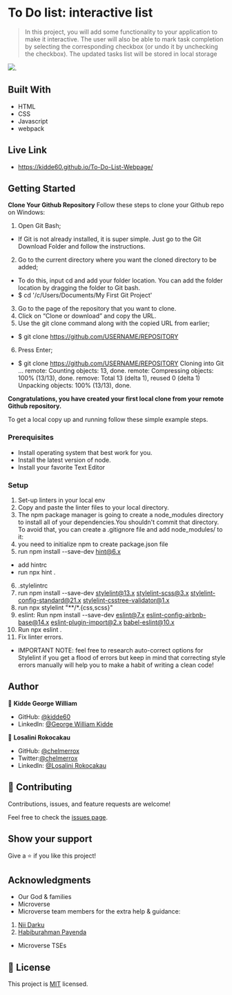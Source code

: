 # To Do list: interactive list

> In this project, you will add some functionality to your application to make it interactive. The user will also be able to mark task completion by selecting the corresponding checkbox (or undo it by unchecking the checkbox). The updated tasks list will be stored in local storage

![](https://img.shields.io/badge/Microverse-blueviolet).

## Built With

- HTML
- CSS
- Javascript
- webpack

## Live Link
-  https://kidde60.github.io/To-Do-List-Webpage/

## Getting Started

**Clone Your Github Repository**
Follow these steps to clone your Github repo on Windows:

1. Open Git Bash;

- If Git is not already installed, it is super simple. Just go to the Git Download Folder and follow the instructions.

2. Go to the current directory where you want the cloned directory to be added;

- To do this, input cd and add your folder location. You can add the folder location by dragging the folder to Git bash.
- $ cd '/c/Users/Documents/My First Git Project'

3. Go to the page of the repository that you want to clone.
4. Click on “Clone or download” and copy the URL.
5. Use the git clone command along with the copied URL from earlier;

- $ git clone https://github.com/USERNAME/REPOSITORY

6. Press Enter;

- $ git clone https://github.com/USERNAME/REPOSITORY
  Cloning into Git …
  remote: Counting objects: 13, done.
  remote: Compressing objects: 100% (13/13), done.
  remove: Total 13 (delta 1), reused 0 (delta 1)
  Unpacking objects: 100% (13/13), done.

**Congratulations, you have created your first local clone from your remote Github repository.**

To get a local copy up and running follow these simple example steps.

### Prerequisites

- Install operating system that best work for you.
- Install the latest version of node.
- Install your favorite Text Editor

### Setup

1. Set-up linters in your local env
2. Copy and paste the linter files to your local directory.
3. The npm package manager is going to create a node_modules directory to install all of your dependencies.You shouldn't commit that directory. To avoid that, you can create a .gitignore file and add node_modules/ to it:
4. you need to initialize npm to create package.json file
5. run npm install --save-dev hint@6.x

- add hintrc
- run npx hint .

6. .stylelintrc
7. run npm install --save-dev stylelint@13.x stylelint-scss@3.x stylelint-config-standard@21.x stylelint-csstree-validator@1.x
8. run  npx stylelint "**/*.{css,scss}"
9. eslint:
   Run
   npm install --save-dev eslint@7.x eslint-config-airbnb-base@14.x eslint-plugin-import@2.x babel-eslint@10.x
10. Run npx eslint .
11. Fix linter errors.

- IMPORTANT NOTE: feel free to research auto-correct options for Stylelint if you get a flood of errors but keep in mind that correcting style errors manually will help you to make a habit of writing a clean code!

## Author

👤 **Kidde George William**

- GitHub: [@kidde60](https://github.com/kidde60)
- LinkedIn: [@George William Kidde](https://linkedin.com/in/george-william-kidde-b5b772231/)

👤 **Losalini Rokocakau**

- GitHub: [@chelmerrox](https://github.com/chelmerrox)
- Twitter:[@chelmerrox](https://twitter.com/chelmerrox)
- LinkedIn: [@Losalini Rokocakau](https://linkedin.com/in/losalini-rokocakau)

## 🤝 Contributing

Contributions, issues, and feature requests are welcome!

Feel free to check the [issues page](../../issues/).

## Show your support

Give a ⭐️ if you like this project!

## Acknowledgments

- Our God & families
- Microverse
- Microverse team members for the extra help & guidance:
 1. [Nii Darku](https://github.com/niicode)
 2. [Habiburahman Payenda](https://github.com/HabibPayenda) 
- Microverse TSEs

## 📝 License

This project is [MIT](./MIT.md) licensed.
